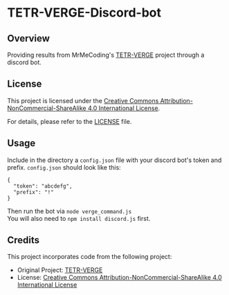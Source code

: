 # TETR-VERGE-Discord-bot

## Overview

Providing results from MrMeCoding's [TETR-VERGE](https://github.com/MrMeCoding/TETR-VERGE) project through a discord bot.

## License

This project is licensed under the [Creative Commons Attribution-NonCommercial-ShareAlike 4.0 International License](https://creativecommons.org/licenses/by-nc-sa/4.0/).

For details, please refer to the [LICENSE](LICENSE) file.

## Usage

Include in the directory a `config.json` file with your discord bot's token and prefix. `config.json` should look like this:
```
{
  "token": "abcdefg",
  "prefix": "!"
}
```
Then run the bot via `node verge_command.js`  
You will also need to `npm install discord.js` first.

## Credits

This project incorporates code from the following project:

- Original Project: [TETR-VERGE](https://github.com/MrMeCoding/TETR-VERGE)
- License: [Creative Commons Attribution-NonCommercial-ShareAlike 4.0 International License](https://creativecommons.org/licenses/by-nc-sa/4.0/)
